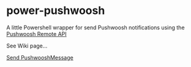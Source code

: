 # power-pushwoosh
A little Powershell wrapper for send Pushwoosh notifications using the [Pushwoosh Remote API](http://docs.pushwoosh.com/docs/createmessage)

See Wiki page...

[Send PushwooshMessage](https://github.com/alvarotorres/power-pushwoosh/wiki/Send-PushwooshMessage)
